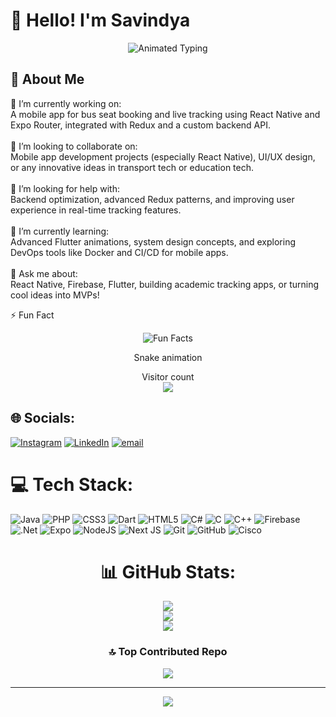 # 💫 Hello! I'm Savindya 

<div align="center">
  <img src="https://readme-typing-svg.demolab.com?font=Fira+Code&weight=600&size=24&duration=3000&pause=1000&color=FF00FF&center=true&vCenter=true&width=600&lines=Mobile+App+Developer;UI%2FUX+Enthusiast;Problem+Solver;Transport+Tech+Innovator" alt="Animated Typing" />
</div>

## 🚀 About Me

🔭 I’m currently working on:<br>A mobile app for bus seat booking and live tracking using React Native and Expo Router, integrated with Redux and a custom backend API.<br><br>👯 I’m looking to collaborate on:<br>Mobile app development projects (especially React Native), UI/UX design, or any innovative ideas in transport tech or education tech.<br><br>🤝 I’m looking for help with:<br>Backend optimization, advanced Redux patterns, and improving user experience in real-time tracking features.<br><br>🌱 I’m currently learning:<br>Advanced Flutter animations, system design concepts, and exploring DevOps tools like Docker and CI/CD for mobile apps.<br><br>💬 Ask me about:<br>React Native, Firebase, Flutter, building academic tracking apps, or turning cool ideas into MVPs!<br><be>

⚡ Fun Fact
<p align="center"> <img src="https://readme-typing-svg.demolab.com?font=Fira+Code&pause=1500&color=F700FF&width=500&lines=I+turn+city+buses+into+digital+experiences+🚍💻;From+classrooms+to+bus+routes+-+I+code+it+all+📚➡️📱;UI%2FUX+magician+by+day%2C+bug+slayer+by+night+✨🐞" alt="Fun Facts" /> </p><div align="center">
Snake animation

</div><p align="center"> Visitor count<br> <img src="https://profile-counter.glitch.me/Methsavi/count.svg" /> </p> 

## 🌐 Socials:
[![Instagram](https://img.shields.io/badge/Instagram-%23E4405F.svg?logo=Instagram&logoColor=white)](https://instagram.com/_meth_savi_19) [![LinkedIn](https://img.shields.io/badge/LinkedIn-%230077B5.svg?logo=linkedin&logoColor=white)](https://linkedin.com/in/https://www.linkedin.com/in/methmi-savindya-b51586270/) [![email](https://img.shields.io/badge/Email-D14836?logo=gmail&logoColor=white)](mailto:0407mshm@gmail.com) 

# 💻 Tech Stack:
![Java](https://img.shields.io/badge/java-%23ED8B00.svg?style=for-the-badge&logo=openjdk&logoColor=white) ![PHP](https://img.shields.io/badge/php-%23777BB4.svg?style=for-the-badge&logo=php&logoColor=white) ![CSS3](https://img.shields.io/badge/css3-%231572B6.svg?style=for-the-badge&logo=css3&logoColor=white) ![Dart](https://img.shields.io/badge/dart-%230175C2.svg?style=for-the-badge&logo=dart&logoColor=white) ![HTML5](https://img.shields.io/badge/html5-%23E34F26.svg?style=for-the-badge&logo=html5&logoColor=white) ![C#](https://img.shields.io/badge/c%23-%23239120.svg?style=for-the-badge&logo=csharp&logoColor=white) ![C](https://img.shields.io/badge/c-%2300599C.svg?style=for-the-badge&logo=c&logoColor=white) ![C++](https://img.shields.io/badge/c++-%2300599C.svg?style=for-the-badge&logo=c%2B%2B&logoColor=white) ![Firebase](https://img.shields.io/badge/firebase-%23039BE5.svg?style=for-the-badge&logo=firebase) ![.Net](https://img.shields.io/badge/.NET-5C2D91?style=for-the-badge&logo=.net&logoColor=white) ![Expo](https://img.shields.io/badge/expo-1C1E24?style=for-the-badge&logo=expo&logoColor=#D04A37) ![NodeJS](https://img.shields.io/badge/node.js-6DA55F?style=for-the-badge&logo=node.js&logoColor=white) ![Next JS](https://img.shields.io/badge/Next-black?style=for-the-badge&logo=next.js&logoColor=white) ![Git](https://img.shields.io/badge/git-%23F05033.svg?style=for-the-badge&logo=git&logoColor=white) ![GitHub](https://img.shields.io/badge/github-%23121011.svg?style=for-the-badge&logo=github&logoColor=white) ![Cisco](https://img.shields.io/badge/cisco-%23049fd9.svg?style=for-the-badge&logo=cisco&logoColor=black)

<center>
  
# 📊 GitHub Stats:
![](https://github-readme-stats.vercel.app/api?username=Methsavi&theme=dark&hide_border=false&include_all_commits=true&count_private=true)<br/>
![](https://nirzak-streak-stats.vercel.app/?user=Methsavi&theme=dark&hide_border=false)<br/>
![](https://github-readme-stats.vercel.app/api/top-langs/?username=Methsavi&theme=dark&hide_border=false&include_all_commits=true&count_private=true&layout=compact)

</center>
<center>

### 🔝 Top Contributed Repo
![](https://github-contributor-stats.vercel.app/api?username=Methsavi&limit=5&theme=dark&combine_all_yearly_contributions=true)

</center>

<center>


---
[![](https://visitcount.itsvg.in/api?id=Methsavi&icon=0&color=0)](https://visitcount.itsvg.in)

</center>

<!-- Proudly created with GPRM ( https://gprm.itsvg.in ) -->
